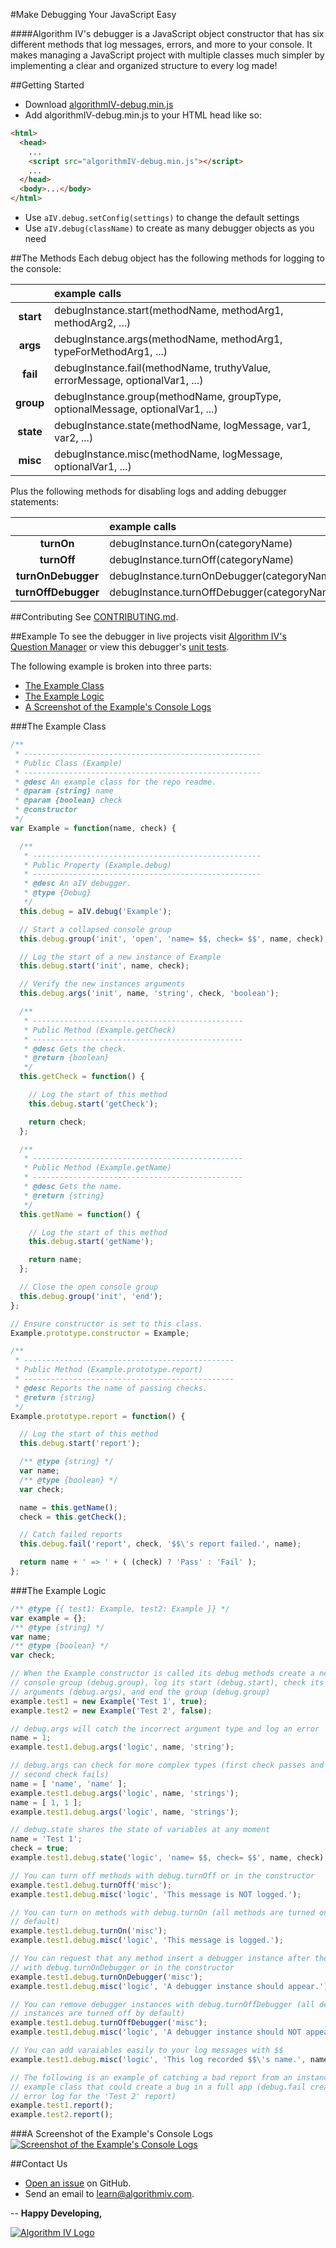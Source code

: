 #Make Debugging Your JavaScript Easy

####Algorithm IV's debugger is a JavaScript object constructor that has six different methods that log messages, errors, and more to your console. It makes managing a JavaScript project with multiple classes much simpler by implementing a clear and organized structure to every log made!

##Getting Started
- Download [algorithmIV-debug.min.js](https://github.com/imaginate/algorithmIV-javascript-debugger/tree/master/src/algorithmIV-debug.min.js)
- Add algorithmIV-debug.min.js to your HTML head like so:
```html
<html>
  <head>
    ...
    <script src="algorithmIV-debug.min.js"></script>
    ...
  </head>
  <body>...</body>
</html>
```
- Use ``` aIV.debug.setConfig(settings) ``` to change the default settings
- Use ``` aIV.debug(className) ``` to create as many debugger objects as you need


##The Methods
Each debug object has the following methods for logging to the console:

|           | example calls                                                                  |
| :-------: | :----------------------------------------------------------------------------- |
| **start** | debugInstance.start(methodName, methodArg1, methodArg2, ...)                   |
| **args**  | debugInstance.args(methodName, methodArg1, typeForMethodArg1, ...)             |
| **fail**  | debugInstance.fail(methodName, truthyValue, errorMessage, optionalVar1, ...)   |
| **group** | debugInstance.group(methodName, groupType, optionalMessage, optionalVar1, ...) |
| **state** | debugInstance.state(methodName, logMessage, var1, var2, ...)                   |
| **misc**  | debugInstance.misc(methodName, logMessage, optionalVar1, ...)                  |

Plus the following methods for disabling logs and adding debugger statements:

|                     | example calls                               |
| :-----------------: | :------------------------------------------ |
| **turnOn**          | debugInstance.turnOn(categoryName)          |
| **turnOff**         | debugInstance.turnOff(categoryName)         |
| **turnOnDebugger**  | debugInstance.turnOnDebugger(categoryName)  |
| **turnOffDebugger** | debugInstance.turnOffDebugger(categoryName) |


##Contributing
See [CONTRIBUTING.md](https://github.com/imaginate/algorithmIV-javascript-debugger/tree/master/CONTRIBUTING.md).


##Example
To see the debugger in live projects visit [Algorithm IV's Question Manager](https://github.com/imaginate/algorithmIV-question-manager/blob/master/tests/algorithmIV-app.js) or view this debugger's [unit tests](https://github.com/imaginate/algorithmIV-javascript-debugger/blob/master/tests/pre-compiled-tests/classes/tests.js).

The following example is broken into three parts:
- [The Example Class](#class)
- [The Example Logic](#logic)
- [A Screenshot of the Example's Console Logs](#logs)

###<a name="class"></a>The Example Class
```javascript
/**
 * -----------------------------------------------------
 * Public Class (Example)
 * -----------------------------------------------------
 * @desc An example class for the repo readme.
 * @param {string} name
 * @param {boolean} check
 * @constructor
 */
var Example = function(name, check) {

  /**
   * ---------------------------------------------------
   * Public Property (Example.debug)
   * ---------------------------------------------------
   * @desc An aIV debugger.
   * @type {Debug}
   */
  this.debug = aIV.debug('Example');

  // Start a collapsed console group
  this.debug.group('init', 'open', 'name= $$, check= $$', name, check);

  // Log the start of a new instance of Example
  this.debug.start('init', name, check);

  // Verify the new instances arguments 
  this.debug.args('init', name, 'string', check, 'boolean');

  /**
   * ----------------------------------------------- 
   * Public Method (Example.getCheck)
   * -----------------------------------------------
   * @desc Gets the check.
   * @return {boolean}
   */
  this.getCheck = function() {

    // Log the start of this method
    this.debug.start('getCheck');

    return check;
  };

  /**
   * ----------------------------------------------- 
   * Public Method (Example.getName)
   * -----------------------------------------------
   * @desc Gets the name.
   * @return {string}
   */
  this.getName = function() {

    // Log the start of this method
    this.debug.start('getName');

    return name;
  };

  // Close the open console group
  this.debug.group('init', 'end');
};

// Ensure constructor is set to this class.
Example.prototype.constructor = Example;

/**
 * ----------------------------------------------- 
 * Public Method (Example.prototype.report)
 * -----------------------------------------------
 * @desc Reports the name of passing checks.
 * @return {string}
 */
Example.prototype.report = function() {

  // Log the start of this method
  this.debug.start('report');

  /** @type {string} */
  var name;
  /** @type {boolean} */
  var check;

  name = this.getName();
  check = this.getCheck();

  // Catch failed reports 
  this.debug.fail('report', check, '$$\'s report failed.', name);

  return name + ' => ' + ( (check) ? 'Pass' : 'Fail' );
};
```

###<a name="logic"></a>The Example Logic
```javascript
/** @type {{ test1: Example, test2: Example }} */
var example = {};
/** @type {string} */
var name;
/** @type {boolean} */
var check;

// When the Example constructor is called its debug methods create a new
// console group (debug.group), log its start (debug.start), check its
// arguments (debug.args), and end the group (debug.group)
example.test1 = new Example('Test 1', true);
example.test2 = new Example('Test 2', false);

// debug.args will catch the incorrect argument type and log an error
name = 1;
example.test1.debug.args('logic', name, 'string');

// debug.args can check for more complex types (first check passes and the
// second check fails)
name = [ 'name', 'name' ];
example.test1.debug.args('logic', name, 'strings');
name = [ 1, 1 ];
example.test1.debug.args('logic', name, 'strings');

// debug.state shares the state of variables at any moment
name = 'Test 1';
check = true;
example.test1.debug.state('logic', 'name= $$, check= $$', name, check);

// You can turn off methods with debug.turnOff or in the constructor
example.test1.debug.turnOff('misc');
example.test1.debug.misc('logic', 'This message is NOT logged.');

// You can turn on methods with debug.turnOn (all methods are turned on by
// default)
example.test1.debug.turnOn('misc');
example.test1.debug.misc('logic', 'This message is logged.');

// You can request that any method insert a debugger instance after their logs
// with debug.turnOnDebugger or in the constructor
example.test1.debug.turnOnDebugger('misc');
example.test1.debug.misc('logic', 'A debugger instance should appear.');

// You can remove debugger instances with debug.turnOffDebugger (all debugger
// instances are turned off by default)
example.test1.debug.turnOffDebugger('misc');
example.test1.debug.misc('logic', 'A debugger instance should NOT appear.');

// You can add varaiables easily to your log messages with $$
example.test1.debug.misc('logic', 'This log recorded $$\'s name.', name);

// The following is an example of catching a bad report from an instance of the
// example class that could create a bug in a full app (debug.fail creates an
// error log for the 'Test 2' report)
example.test1.report();
example.test2.report();
```

###<a name="logs"></a>A Screenshot of the Example's Console Logs
<a href="https://github.com/imaginate/algorithmIV-javascript-debugger/tree/master/example/console-logs-screenshot.jpg"><img src="http://www.algorithmiv.com/images/debugger-console-logs-screenshot.jpg" alt="Screenshot of the Example's Console Logs" /></a>


##Contact Us
- [Open an issue](https://github.com/imaginate/algorithmIV-javascript-debugger/issues) on GitHub.
- Send an email to [learn@algorithmiv.com](mailto:learn@algorithmiv.com).


--
**Happy Developing,**

<a href="http://www.algorithmiv.com"><img src="http://www.algorithmiv.com/images/aIV-logo.png" alt="Algorithm IV Logo" /></a>